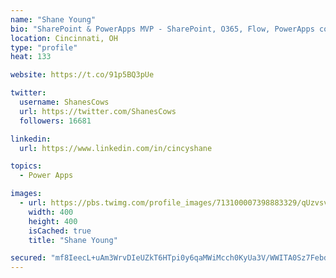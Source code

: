 ```yaml
---
name: "Shane Young"
bio: "SharePoint & PowerApps MVP - SharePoint, O365, Flow, PowerApps consulting? @PowerApps911 | Pure Snark? You found it."
location: Cincinnati, OH
type: "profile"
heat: 133

website: https://t.co/91p5BQ3pUe

twitter:
  username: ShanesCows
  url: https://twitter.com/ShanesCows
  followers: 16681

linkedin:
  url: https://www.linkedin.com/in/cincyshane

topics:
  - Power Apps

images:
  - url: https://pbs.twimg.com/profile_images/713100007398883329/qUzvsvQ3_400x400.jpg
    width: 400
    height: 400
    isCached: true
    title: "Shane Young"

secured: "mf8IeecL+uAm3WrvDIeUZkT6HTpi0y6qaMWiMcch0KyUa3V/WWITA0Sz7FebdRDVq5aJJfi72wfEoBESmWqSUO65Ux13zwEf4BydmWCjzIG8dlZiSAZpLc0CRvowIsEsFAnhCf3REgkNuJvdcEGb/VfIZfpBiPy6gc8AkeBxwYxeliLcDIBzaudoHNm9RbxmsR+SGFA9buW++301VP2p7rN1MrjqC5CaCdFoE9zkEvUIp0TXRv7bi+bxSwYb8U0n5IOMvpsX6FMgCDqRW540pyPQI48ijlBqiTb/tdrq5cm758RElKbjr8iVEJ5pRyk3dUrCK9HzPtxwdUtqKM/EsQnecNZJUdy6gj5BMYoYOPAAClxoM/iEWyZH2xHyfYZViXaiufwXboDo4g+nY7cEMWXpA7qd/eFXZM5dBSlIWW0=;H960chrH0Xe3KvmWYutOGw=="
---
```


